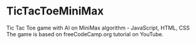 # TicTacToeMiniMax
Tic Tac Toe game with AI on MiniMax algorithm - JavaScript, HTML, CSS
The game is based on freeCodeCamp.org tutorial on YouTube.
